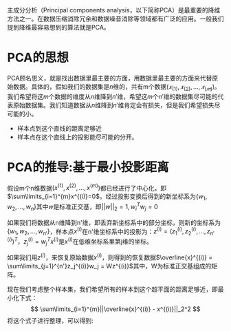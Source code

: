 主成分分析（Principal components analysis，以下简称PCA）是最重要的降维方法之一。在数据压缩消除冗余和数据噪音消除等领域都有广泛的应用。一般我们提到降维最容易想到的算法就是PCA。

# PCA的思想

PCA顾名思义，就是找出数据里最主要的方面，用数据里最主要的方面来代替原始数据。具体的，假如我们的数据集是$n$维的，共有m个数据$(𝑥_{(1)},𝑥_{(2)},...,𝑥_{(𝑚)})$。我们希望将这$m$个数据的维度从$n$维降到$n'$维，希望这$m$个$n'$维的数据集尽可能的代表原始数据集。我们知道数据从$n$维降到$n'$维肯定会有损失，但是我们希望损失尽可能的小。

- 样本点到这个直线的距离足够近
- 样本点在这个直线上的投影能尽可能的分开。

# PCA的推导:基于最小投影距离

假设m个n维数据$(x^{(1)}, x^{(2)},...,x^{(m)})$都已经进行了中心化，即$\sum\limits_{i=1}^{m}x^{(i)}=0$。经过投影变换后得到的新坐标系为$\{w_1,w_2,...,w_n\}$其中$w$是标准正交基，即$||w||_2=1, w_i^Tw_j=0$

如果我们将数据从n维降到n'维，即丢弃新坐标系中的部分坐标，则新的坐标系为$\{w_1,w_2,...,w_{n'}\}$，样本点$x^{(i)}$在n'维坐标系中的投影为：$z^{(i)} = (z_1^{(i)}, z_2^{(i)},...,z_{n'}^{(i)})^T$，$z_j^{(i)} = w_j^Tx^{(i)}$是$x^{(i)}$在低维坐标系里第j维的坐标。

如果我们用$z^{(i)}$，来恢复原始数据$x^{(i)}$，则得到的恢复数据$\overline{x}^{(i)} = \sum\limits_{j=1}^{n'}z_j^{(i)}w_j = Wz^{(i)}$其中，W为标准正交基组成的矩阵。

现在我们考虑整个样本集，我们希望所有的样本到这个超平面的距离足够近，即最小化下式：
$$
\sum\limits_{i=1}^{m}||\overline{x}^{(i)} - x^{(i)}||_2^2
$$
将这个式子进行整理，可以得到:

